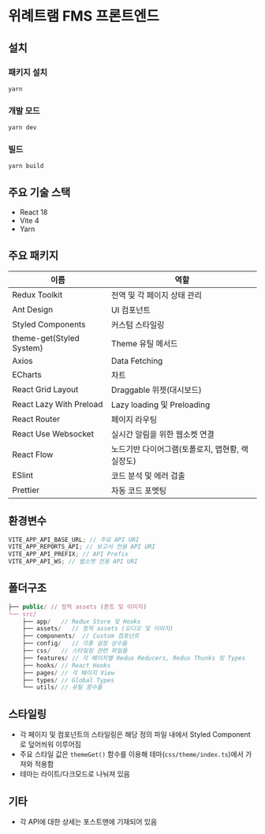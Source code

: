 # 위례트램 FMS 프론트엔드

## 설치

### 패키지 설치

```bash
yarn
```

### 개발 모드

```bash
yarn dev
```

### 빌드

```bash
yarn build
```

## 주요 기술 스택

- React 18
- Vite 4
- Yarn

## 주요 패키지

| 이름                     | 역할                                            |
| ------------------------ | ----------------------------------------------- |
| Redux Toolkit            | 전역 및 각 페이지 상태 관리                     |
| Ant Design               | UI 컴포넌트                                     |
| Styled Components        | 커스텀 스타일링                                 |
| theme-get(Styled System) | Theme 유틸 메서드                               |
| Axios                    | Data Fetching                                   |
| ECharts                  | 차트                                            |
| React Grid Layout        | Draggable 위젯(대시보드)                        |
| React Lazy With Preload  | Lazy loading 및 Preloading                      |
| React Router             | 페이지 라우팅                                   |
| React Use Websocket      | 실시간 알림을 위한 웹소켓 연결                  |
| React Flow               | 노드기반 다이어그램(토폴로지, 맵현황, 랙실장도) |
| ESlint                   | 코드 분석 및 에러 검출                          |
| Prettier                 | 자동 코드 포멧팅                                |

## 환경변수

```js
VITE_APP_API_BASE_URL; // 주요 API URI
VITE_APP_REPORTS_API; // 보고서 전용 API URI
VITE_APP_API_PREFIX; // API Prefix
VITE_APP_API_WS; // 웹소켓 전용 API URI
```

## 폴더구조

```js
├── public/ // 정적 assets (폰트 및 이미지)
└── src/
    ├── app/   // Redux Store 및 Hooks
    ├── assets/   // 정적 assets (오디오 및 이미지)
    ├── components/  // Custom 컴포넌트
    ├── config/   // 각종 설정 상수들
    ├── css/   // 스타일링 관련 파일들
    ├── features/ // 각 페이지별 Redux Reducers, Redux Thunks 및 Types
    ├── hooks/ // React Hooks
    ├── pages/ // 각 페이지 View
    ├── types/ // Global Types
    └── utils/ // 유틸 함수들
```

## 스타일링

- 각 페이지 및 컴포넌트의 스타일링은 해당 정의 파일 내에서 Styled Component로 덮어씌워 이루어짐
- 주요 스타일 값은 `themeGet()` 함수를 이용해 테마(`css/theme/index.ts`)에서 가져와 적용함
- 테마는 라이트/다크모드로 나눠져 있음

## 기타

- 각 API에 대한 상세는 포스트맨에 기재되어 있음
